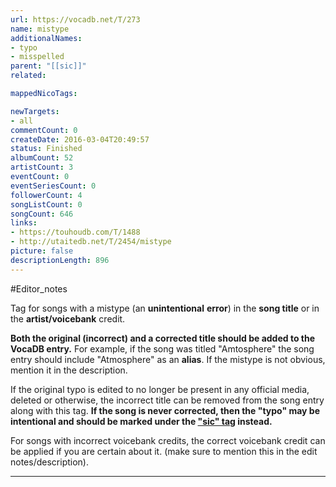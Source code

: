 ```yaml
---
url: https://vocadb.net/T/273
name: mistype
additionalNames: 
- typo
- misspelled
parent: "[[sic]]"
related:

mappedNicoTags:

newTargets:
- all
commentCount: 0
createDate: 2016-03-04T20:49:57
status: Finished
albumCount: 52
artistCount: 3
eventCount: 0
eventSeriesCount: 0
followerCount: 4
songListCount: 0
songCount: 646
links: 
- https://touhoudb.com/T/1488
- http://utaitedb.net/T/2454/mistype
picture: false
descriptionLength: 896
---
```


#Editor_notes

Tag for songs with a mistype (an **unintentional** **error**) in the **song title** or in the **artist/voicebank** credit.

**Both the original (incorrect) and a corrected title should be added to the VocaDB entry.** For example, if the song was titled "Amtosphere" the song entry should include "Atmosphere" as an **alias**. If the mistype is not obvious, mention it in the description.

If the original typo is edited to no longer be present in any official media, deleted or otherwise, the incorrect title can be removed from the song entry along with this tag. **If the song is never corrected, then the "typo" may be intentional and should be marked under the ["sic" tag](https://vocadb.net/T/10600/sic) instead.**

For songs with incorrect voicebank credits, the correct voicebank credit can be applied if you are certain about it. (make sure to mention this in the edit notes/description).

---

